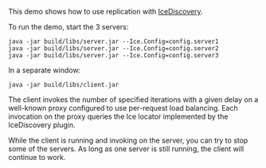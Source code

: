 This demo shows how to use replication with [IceDiscovery][1].

To run the demo, start the 3 servers:

```
java -jar build/libs/server.jar --Ice.Config=config.server1
java -jar build/libs/server.jar --Ice.Config=config.server2
java -jar build/libs/server.jar --Ice.Config=config.server3
```

In a separate window:

```
java -jar build/libs/client.jar
```

The client invokes the number of specified iterations with a given
delay on a well-known proxy configured to use per-request load
balancing. Each invocation on the proxy queries the Ice locator
implemented by the IceDiscovery plugin.

While the client is running and invoking on the server, you can try to
stop some of the servers. As long as one server is still running, the
client will continue to work.

[1]: https://doc.zeroc.com/display/Ice37/IceDiscovery
